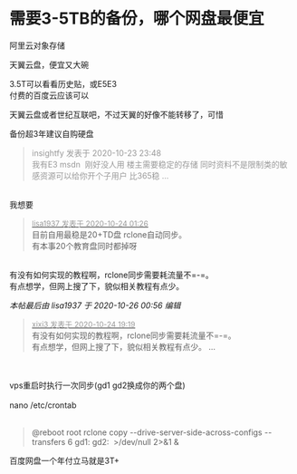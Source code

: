 # 需要3-5TB的备份，哪个网盘最便宜


阿里云对象存储<img src="static/image/smiley/default/lol.gif" smilieid="12" border="0" alt="" />

天翼云盘，便宜又大碗<img id="aimg_sq877" onclick="zoom(this, this.src, 0, 0, 0)" class="zoom" src="https://cdn.jsdelivr.net/gh/hishis/forum-master/public/images/patch.gif" onmouseover="img_onmouseoverfunc(this)" onload="thumbImg(this)" border="0" alt="" />

<img src="static/image/smiley/yct/003.gif" smilieid="50" border="0" alt="" />3.5T可以看看历史贴，或E5E3<br />
付费的百度云应该可以

天翼云盘或者世纪互联吧，不过天翼的好像不能转移了，可惜<img src="static/image/smiley/default/lol.gif" smilieid="12" border="0" alt="" />

备份超3年建议自购硬盘

<div class="quote"><blockquote><font color="#999999">insightfy 发表于 2020-10-23 23:48</font><br />
<font color="#999999">我有E3 msdn&nbsp;&nbsp;刚好没人用 楼主需要稳定的存储 同时资料不是限制类的敏感资源可以给你开个子用户 比365稳 ...</font></blockquote></div><br />
我想要

<div class="quote"><blockquote><font size="2"><a href="https://www.hostloc.com/forum.php?mod=redirect&amp;goto=findpost&amp;pid=9344118&amp;ptid=757813" target="_blank"><font color="#999999">lisa1937 发表于 2020-10-24 01:26</font></a></font><br />
目前自用最稳是20+TD盘 rclone自动同步。<br />
有本事20个教育盘同时都掉呀</blockquote></div><br />
有没有如何实现的教程啊，rclone同步需要耗流量不=-=。<br />
有点想学，但网上搜了下，貌似相关教程有点少。

<i class="pstatus"> 本帖最后由 lisa1937 于 2020-10-26 00:56 编辑 </i><br />
<div class="quote"><blockquote><font size="2"><a href="https://www.hostloc.com/forum.php?mod=redirect&amp;goto=findpost&amp;pid=9347132&amp;ptid=757813" target="_blank"><font color="#999999">xixi3 发表于 2020-10-24 19:19</font></a></font><br />
有没有如何实现的教程啊，rclone同步需要耗流量不=-=。<br />
有点想学，但网上搜了下，貌似相关教程有点少。 ...</blockquote></div><br />
<br />
vps重启时执行一次同步(gd1 gd2换成你的两个盘)<br />
<br />
nano /etc/crontab<br />
<br /><div class="quote"><blockquote>@reboot root rclone copy --drive-server-side-across-configs --transfers 6 gd1: gd2:&nbsp;&nbsp;&gt;/dev/null 2&gt;&amp;1 &amp;</blockquote></div>

百度网盘一个年付立马就是3T+
